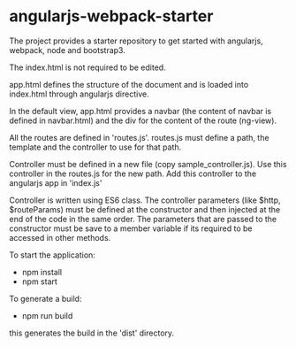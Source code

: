 # angularjs-webpack-starter
The project provides a starter repository to get started with angularjs, webpack, node and bootstrap3.

The index.html is not required to be edited.

app.html defines the structure of the document and is loaded into index.html through angularjs directive.

In the default view, app.html provides a navbar (the content of navbar is defined in navbar.html) and the div for the content of the route (ng-view).

All the routes are defined in 'routes.js'. routes.js must define a path, the template and the controller to use for that path.

Controller must be defined in a new file (copy sample_controller.js). Use this controller in the routes.js for the new path. Add this controller to the angularjs app in 'index.js'

Controller is written using ES6 class. The controller parameters (like $http, $routeParams) must be defined at the constructor and then injected at the end of the code in the same order. The parameters that are passed to the constructor must be save to a member variable if its required to be accessed in other methods.

To start the application:
- npm install
- npm start

To generate a build:
- npm run build

this generates the build in the 'dist' directory.
